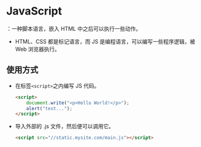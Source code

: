 # JavaScript

：一种脚本语言，嵌入 HTML 中之后可以执行一些动作。
- HTML、CSS 都是标记语言，而 JS 是编程语言，可以编写一些程序逻辑，被 Web 浏览器执行。

## 使用方式

- 在标签`<script>`之内编写 JS 代码。

    ```html
    <script>
        document.write("<p>Hello World!</p>");
        alert("test...");
    </script>
    ```

- 导入外部的 .js 文件，然后便可以调用它。

    ```html
    <script src="//static.mysite.com/main.js"></script>
    ```
